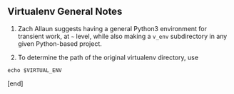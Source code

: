 ## Virtualenv General Notes

1. Zach Allaun suggests having a general Python3 environment for transient work, at `~` level, while also making a `v_env` subdirectory in any given Python-based project.

1. To determine the path of the original virtualenv directory, use

 ```
echo $VIRTUAL_ENV
```

[end]
